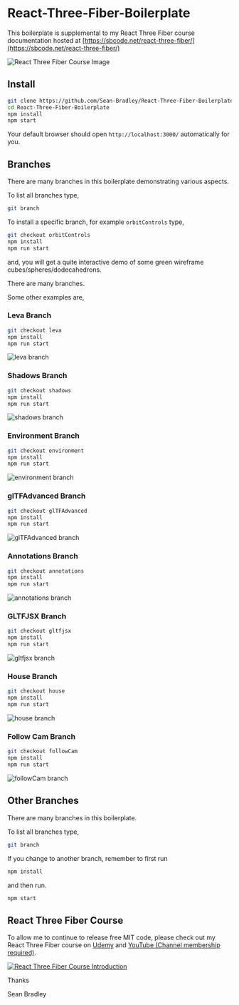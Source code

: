# React-Three-Fiber-Boilerplate

This boilerplate is supplemental to my React Three Fiber course documentation hosted at [https://sbcode.net/react-three-fiber/](https://sbcode.net/react-three-fiber/)

![React Three Fiber Course Image](./docs/react-three-fiber-course-image-small.jpg)

## Install

```bash
git clone https://github.com/Sean-Bradley/React-Three-Fiber-Boilerplate.git
cd React-Three-Fiber-Boilerplate
npm install
npm start
```

Your default browser should open `http://localhost:3000/` automatically for you.

## Branches

There are many branches in this boilerplate demonstrating various aspects.

To list all branches type,

```bash
git branch
```

To install a specific branch, for example `orbitControls` type,

```bash
git checkout orbitControls
npm install
npm run start
```

and, you will get a quite interactive demo of some green wireframe cubes/spheres/dodecahedrons.

There are many branches.

Some other examples are,

### Leva Branch

```bash
git checkout leva
npm install
npm run start
```

![leva branch](./docs/leva.jpg)

### Shadows Branch

```bash
git checkout shadows
npm install
npm run start
```

![shadows branch](./docs/shadows.jpg)

### Environment Branch

```bash
git checkout environment
npm install
npm run start
```

![environment branch](./docs/environment.jpg)

### glTFAdvanced Branch

```bash
git checkout glTFAdvanced
npm install
npm run start
```

![glTFAdvanced branch](./docs/glTFAdvanced.jpg)

### Annotations Branch

```bash
git checkout annotations
npm install
npm run start
```

![annotations branch](./docs/annotations.jpg)

### GLTFJSX Branch

```bash
git checkout gltfjsx
npm install
npm run start
```

![gltfjsx branch](./docs/gltfjsx.jpg)

### House Branch

```bash
git checkout house
npm install
npm run start
```

![house branch](./docs/house.jpg)

### Follow Cam Branch

```bash
git checkout followCam
npm install
npm run start
```

![followCam branch](./docs/followCam.jpg)

## Other Branches

There are many branches in this boilerplate.

To list all branches type,

```bash
git branch
```

If you change to another branch, remember to first run

```bash
npm install
```

and then run.

```bash
npm start
```

## React Three Fiber Course

To allow me to continue to release free MIT code, please check out my React Three Fiber course on [Udemy](https://www.udemy.com/course/react-three-fiber/?referralCode=338F7F03D9775AD115A7) and [YouTube (Channel membership required)](https://www.youtube.com/playlist?list=PLKWUX7aMnlEK9DrrY1yXdiUBro1CryZaX).

[![React Three Fiber Course Introduction](./docs/react-three-fiber-course-image.jpg)](https://youtu.be/p_8rW0c4ASk)

Thanks

Sean Bradley
